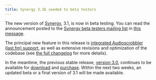 ```yaml
---
title: Synergy 3.1b seeded to beta testers
---
```


The new version of [Synergy](http://www.wincent.com/a/products/synergy-classic/), 3.1, is now in beta testing. You can read the announcement posted to the [Synergy beta testers mailing list](http://lists.wincent.com/mailman/listinfo/synergy-beta) in [this message](http://lists.wincent.com/pipermail/synergy-beta/2006-November/000003.html).

The principal new feature in this release is [integrated Audioscrobbler (last.fm) support](http://www.wincent.com/a/products/synergy-classic/features/audioscrobbler/), as well as extensive revisions and optimization of the codebase (see [the full changelog](http://www.wincent.com/a/products/synergy-classic/history/#3.1b) for more details).

In the meantime, the previous stable release, [version 3.0](http://www.wincent.com/a/products/synergy-classic/history/#3.0), continues to be available for [download](http://www.wincent.com/a/products/synergy-classic/download/) and [purchase](https://secure.wincent.com/a/products/synergy-classic/purchase/). Within the next two weeks, an updated beta or a final version of 3.1 will be made available.
